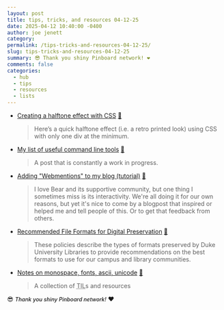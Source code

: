 ```yaml
---
layout: post
title: tips, tricks, and resources 04-12-25
date: 2025-04-12 10:40:00 -0400
author: joe jenett
category: 
permalink: /tips-tricks-and-resources-04-12-25/
slug: tips-tricks-and-resources-04-12-25
summary: 😎 Thank you shiny Pinboard network! ❤️
comments: false
categories:
  - hub
  - tips
  - resources
  - lists
---
```

<ul class="links">
	<li><a title="by Lean" href="https://leanrada.com/notes/pure-css-halftone/">Creating a halftone effect with CSS</a> <a title="source" href="https://pinboard.in/u:ascarida">📌</a><blockquote><p>Here’s a quick halftone effect (i.e. a retro printed look) using CSS with only one div at the minimum.</p></blockquote></li>
	<li><a title="by Ben E. C. Boyter" href="https://boyter.org/posts/my-list-of-useful-command-line-tools/">My list of useful command line tools</a> <a title="source" href="https://pinboard.in/u:jm">📌</a><blockquote><p>A post that is constantly a work in progress.</p></blockquote></li>
	<li><a title="by gobino" href="https://gobino.be/adding-webmentions-to-my-blog-tutorial/">Adding "Webmentions" to my blog (tutorial)</a> <a title="source" href="https://pinboard.in/u:axodys">📌</a><blockquote><p>I love Bear and its supportive community, but one thing I sometimes miss is its interactivity. We're all doing it for our own reasons, but yet it's nice to come by a blogpost that inspired or helped me and tell people of this. Or to get that feedback from others.</p></blockquote></li>
	<li><a title="Duke University Libraries" href="https://library.duke.edu/using/policies/recommended-file-formats-digital-preservation">Recommended File Formats for Digital Preservation</a> <a title="source" href="https://pinboard.in/u:roger">📌</a><blockquote><p>These policies describe the types of formats preserved by Duke University Libraries to provide recommendations on the best formats to use for our campus and library communities.</p></blockquote></li>
	<li><a title="by Justin" href="https://wonger.dev/posts/monospace-dump">Notes on monospace, fonts, ascii, unicode</a> <a title="source" href="https://pinboard.in/u:tdjones">📌</a><blockquote><p>A collection of <abbr title="Today I Learned">TIL</abbr>s and resources</p></blockquote></li>
</ul>
<p>
😎 <span style="font-size:.9em;font-weight:500;font-style:italic;">Thank you shiny Pinboard network!</span> ❤️
</p>
<a class="u-syndication syndication" href="https://toot.community/@jenett/114325559256661560"></a>
<a href="https://brid.gy/publish/mastodon"></a>